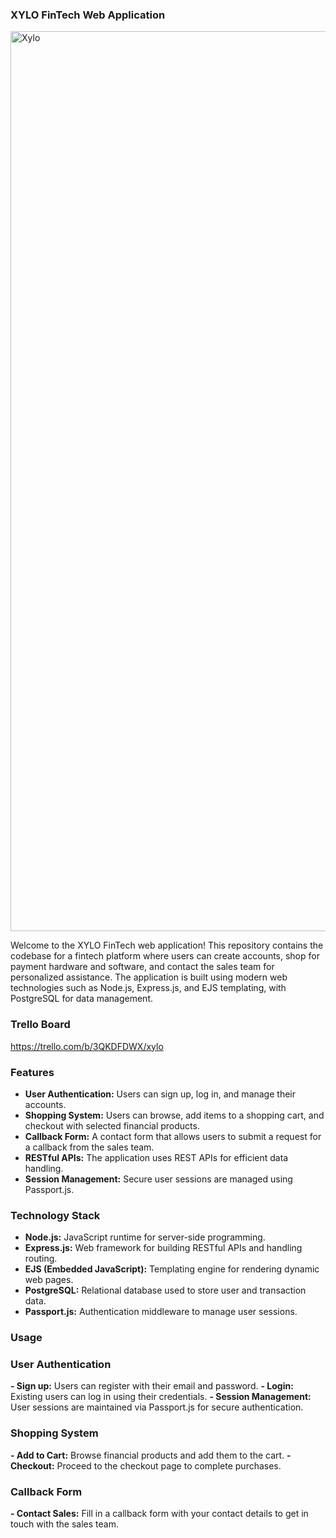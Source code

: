 ### **XYLO FinTech Web Application**

<img width="1440" alt="Xylo" src="https://github.com/user-attachments/assets/40a4ec40-871c-4a08-83c7-e00ad62e1706">

Welcome to the XYLO FinTech web application! This repository contains the codebase for a fintech platform where users can create accounts, shop for payment hardware and software, and contact the sales team for personalized assistance. The application is built using modern web technologies such as Node.js, Express.js, and EJS templating, with PostgreSQL for data management.

### **Trello Board**
https://trello.com/b/3QKDFDWX/xylo

### **Features**
- **User Authentication:** Users can sign up, log in, and manage their accounts.
- **Shopping System:** Users can browse, add items to a shopping cart, and checkout with selected financial products.
- **Callback Form:** A contact form that allows users to submit a request for a callback from the sales team.
- **RESTful APIs:** The application uses REST APIs for efficient data handling.
- **Session Management:** Secure user sessions are managed using Passport.js.

### **Technology Stack**
- **Node.js:** JavaScript runtime for server-side programming.
- **Express.js:** Web framework for building RESTful APIs and handling routing.
- **EJS (Embedded JavaScript):** Templating engine for rendering dynamic web pages.
- **PostgreSQL:** Relational database used to store user and transaction data.
- **Passport.js:** Authentication middleware to manage user sessions.

### **Usage**
### **User Authentication**

**- Sign up:** Users can register with their email and password.
**- Login:** Existing users can log in using their credentials.
**- Session Management:** User sessions are maintained via Passport.js for secure authentication.

### **Shopping System**

**- Add to Cart:** Browse financial products and add them to the cart.
**- Checkout:** Proceed to the checkout page to complete purchases.

### **Callback Form**

**- Contact Sales:** Fill in a callback form with your contact details to get in touch with the sales team.

